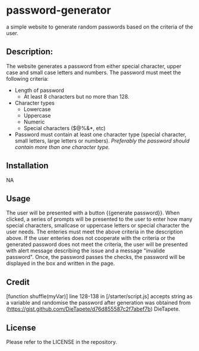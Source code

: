 # password-generator

a simple website to generate random passwords based on the criteria of the user. 

## Description:

The website generates a password from either special character, upper case and small case letters and numbers. The password must meet the following criteria:

* Length of password
    * At least 8 characters but no more than 128.
* Character types
    * Lowercase
    * Uppercase
    * Numeric
    * Special characters ($@%&*, etc)
* Password must contain at least one character type (special character, small letters, large letters or numbers). <em>Preferably the password should contain more than one character type.</em>

## Installation

NA

## Usage

The user will be presented with a button {{generate password}}. When clicked, a series of prompts will be presented to the user to enter how many special characters, smallcase or uppercase letters or special character the user needs. The enteries must meet the above criteria in the description above. If the user enteries does not cooperate with the criteria or the generated password does not meet the criteria, the user will be presented with alert message describing the issue and a message "invalide password". Once, the password passes the checks, the password will be displayed in the box and written in the page.  

## Credit

[function shuffle(myVar)] line 128-138 in [/starter/script.js] accepts string as a variable and randomise the password after generation was obtained from (https://gist.github.com/DieTapete/d76d855587c2f7abef7b) DieTapete.

## License

Please refer to the LICENSE in the repository.
